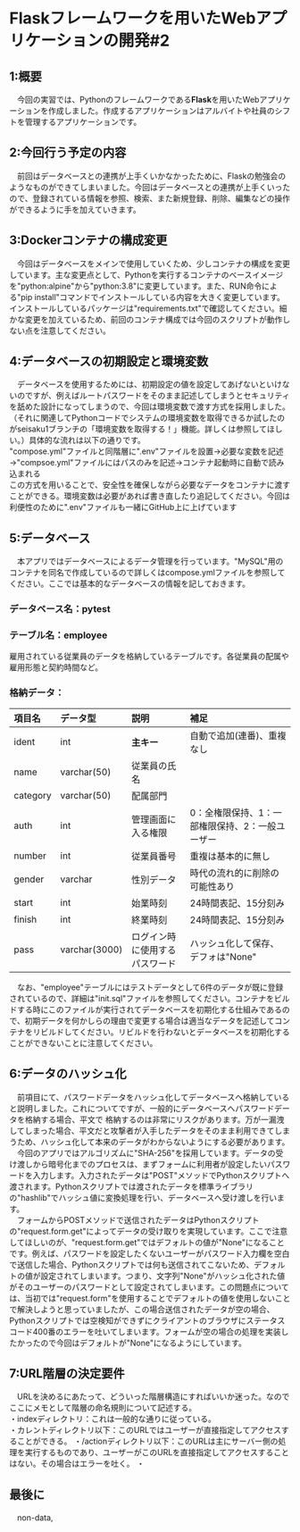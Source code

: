 # Flaskフレームワークを用いたWebアプリケーションの開発#2
## 1:概要
　今回の実習では、Pythonのフレームワークである**Flask**を用いたWebアプリケーションを作成しました。作成するアプリケーションはアルバイトや社員のシフトを管理するアプリケーションです。
## 2:今回行う予定の内容
　前回はデータベースとの連携が上手くいかなかったために、Flaskの勉強会のようなものができてしまいました。今回はデータベースとの連携が上手くいったので、登録されている情報を参照、検索、また新規登録、削除、編集などの操作ができるように手を加えていきます。
## 3:Dockerコンテナの構成変更
　今回はデータベースをメインで使用していくため、少しコンテナの構成を変更しています。主な変更点として、Pythonを実行するコンテナのベースイメージを"python:alpine"から"python:3.8"に変更しています。また、RUN命令による"pip install"コマンドでインストールしている内容を大きく変更しています。インストールしているパッケージは"requirements.txt"で確認してください。細かな変更を加えているため、前回のコンテナ構成では今回のスクリプトが動作しない点を注意してください。
## 4:データベースの初期設定と環境変数
　データベースを使用するためには、初期設定の値を設定してあげないといけないのですが、例えばルートパスワードをそのまま記述してしまうとセキュリティを舐めた設計になってしまうので、今回は環境変数で渡す方式を採用しました。（それに関連してPythonコードでシステムの環境変数を取得できるか試したのがseisaku1ブランチの「環境変数を取得する！」機能。詳しくは参照してほしい。）具体的な流れは以下の通りです。    
"compose.yml"ファイルと同階層に".env"ファイルを設置→必要な変数を記述→"compsoe.yml"ファイルにはパスのみを記述→コンテナ起動時に自動で読み込まれる    
この方式を用いることで、安全性を確保しながら必要なデータをコンテナに渡すことができる。環境変数は必要があれば書き直したり追記してください。今回は利便性のために".env"ファイルも一緒にGitHub上に上げています
## 5:データベース
　本アプリではデータベースによるデータ管理を行っています。"MySQL"用のコンテナを同名で作成しているので詳しくはcompose.ymlファイルを参照してください。ここでは基本的なデータベースの情報を記しておきます。    
### データベース名：pytest  
### テーブル名：employee  
雇用されている従業員のデータを格納しているテーブルです。各従業員の配属や雇用形態と契約時間など。  
### 格納データ：  
| 項目名 | データ型 | 説明 | 補足 |
|:---|:---|:---|:---|
| ident | int | **主キー** | 自動で追加(連番)、重複なし |
| name | varchar(50) | 従業員の氏名 | |
| category | varchar(50) | 配属部門 | |
| auth | int | 管理画面に入る権限 | 0：全権限保持、1：一部権限保持、2：一般ユーザー |
| number | int | 従業員番号 | 重複は基本的に無し |
| gender | varchar | 性別データ | 時代の流れ的に削除の可能性あり |
| start | int | 始業時刻 | 24時間表記、15分刻み |
| finish | int | 終業時刻 | 24時間表記、15分刻み |
| pass | varchar(3000) | ログイン時に使用するパスワード | ハッシュ化して保存、デフォは"None" |    


　なお、"employee"テーブルにはテストデータとして6件のデータが既に登録されているので、詳細は"init.sql"ファイルを参照してください。コンテナをビルドする時にこのファイルが実行されてデータベースを初期化する仕組みであるので、初期データを何かしらの理由で変更する場合は適当なデータを記述してコンテナをリビルドしてください。リビルドを行わないとデータベースを初期化することができないことに注意してください。  
## 6:データのハッシュ化
　前項目にて、パスワードデータをハッシュ化してデータベースへ格納していると説明しました。これについてですが、一般的にデータベースへパスワードデータを格納する場合、平文で
格納するのは非常にリスクがあります。万が一漏洩してしまった場合、平文だと攻撃者が入手したデータをそのまま利用できてしまうため、ハッシュ化して本来のデータがわからないようにする必要があります。  
　今回のアプリではアルゴリズムに"SHA-256"を採用しています。データの受け渡しから暗号化までのプロセスは、まずフォームに利用者が設定したいパスワードを入力します。入力されたデータは"POST"メソッドでPythonスクリプトへ渡されます。Pythonスクリプトでは渡されたデータを標準ライブラリの"hashlib"でハッシュ値に変換処理を行い、データベースへ受け渡しを行います。  
　フォームからPOSTメソッドで送信されたデータはPythonスクリプトの"request.form.get"によってデータの受け取りを実現しています。ここで注意してほしいのが、"request.form.get"ではデフォルトの値が"None"になることです。例えば、パスワードを設定したくないユーザーがパスワード入力欄を空白で送信した場合、Pythonスクリプトでは何も送信されてこないため、デフォルトの値が設定されてしまいます。つまり、文字列"None"がハッシュ化された値がそのユーザーのパスワードとして設定されてしまいます。この問題点については、当初では"request.form"を使用することでデフォルトの値を使用しないことで解決しようと思っていましたが、この場合送信されたデータが空の場合、Pythonスクリプトでは空検知ができずにクライアントのブラウザにステータスコード400番のエラーを吐いてしまいます。フォームが空の場合の処理を実装したかったので今回はデフォルトが"None"になるようにしています。
## 7:URL階層の決定要件
　URLを決めるにあたって、どういった階層構造にすればいいか迷った。なのでここにメモとして階層の命名規則について記述する。  
・indexディレクトリ：これは一般的な通りに従っている。  
・カレントディレクトリ以下：このURLではユーザーが直接指定してアクセスすることができる。
・/actionディレクトリ以下：このURLは主にサーバー側の処理を実行するものであり、ユーザーがこのURLを直接指定してアクセスすることはない。その場合はエラーを吐く。
・
## 最後に
　non-data,